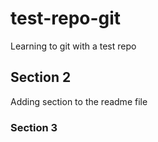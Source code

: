 # test-repo-git
Learning to git with a test repo

## Section 2

Adding section to the readme file

### Section 3


